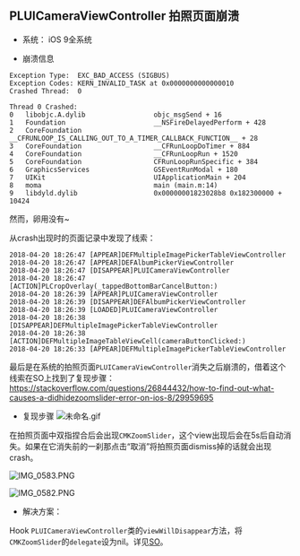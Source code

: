 ## PLUICameraViewController 拍照页面崩溃

* 系统： iOS 9全系统

* 崩溃信息

```
Exception Type:  EXC_BAD_ACCESS (SIGBUS)
Exception Codes: KERN_INVALID_TASK at 0x0000000000000010
Crashed Thread:  0

Thread 0 Crashed:
0   libobjc.A.dylib                 objc_msgSend + 16
1   Foundation                      __NSFireDelayedPerform + 428
2   CoreFoundation                  __CFRUNLOOP_IS_CALLING_OUT_TO_A_TIMER_CALLBACK_FUNCTION__ + 28
3   CoreFoundation                  __CFRunLoopDoTimer + 884
4   CoreFoundation                  __CFRunLoopRun + 1520
5   CoreFoundation                  CFRunLoopRunSpecific + 384
6   GraphicsServices                GSEventRunModal + 180
7   UIKit                           UIApplicationMain + 204
8   moma                            main (main.m:14)
9   libdyld.dylib                   0x00000001823028b8 0x182300000 + 10424
```

然而，卵用没有~

从crash出现时的页面记录中发现了线索：

```
2018-04-20 18:26:47 [APPEAR]DEFMultipleImagePickerTableViewController
2018-04-20 18:26:47 [APPEAR]DEFAlbumPickerViewController
2018-04-20 18:26:47 [DISAPPEAR]PLUICameraViewController
2018-04-20 18:26:47 [ACTION]PLCropOverlay(_tappedBottomBarCancelButton:)
2018-04-20 18:26:39 [APPEAR]PLUICameraViewController
2018-04-20 18:26:39 [DISAPPEAR]DEFAlbumPickerViewController
2018-04-20 18:26:39 [LOADED]PLUICameraViewController
2018-04-20 18:26:38 [DISAPPEAR]DEFMultipleImagePickerTableViewController
2018-04-20 18:26:38 [ACTION]DEFMultipleImageTableViewCell(cameraButtonClicked:)
2018-04-20 18:26:33 [APPEAR]DEFMultipleImagePickerTableViewController
```

最后是在系统的拍照页面`PLUICameraViewController`消失之后崩溃的，借着这个线索在SO上找到了复现步骤：
https://stackoverflow.com/questions/26844432/how-to-find-out-what-causes-a-didhidezoomslider-error-on-ios-8/29959695

* 复现步骤
![未命名.gif](https://i.loli.net/2018/04/24/5adec27661e0e.gif)


在拍照页面中双指捏合后会出现`CMKZoomSlider`，这个view出现后会在5s后自动消失。如果在它消失前的一刹那点击“取消”将拍照页面dismiss掉的话就会出现crash。

![IMG_0583.PNG](https://i.loli.net/2018/04/24/5adebafa0ae9c.png)

![IMG_0582.PNG](https://i.loli.net/2018/04/24/5adebadd1d0ec.png)



* 解决方案：

Hook `PLUICameraViewController`类的`viewWillDisappear`方法，将`CMKZoomSlider`的`delegate`设为nil。详见[SO](https://stackoverflow.com/questions/26844432/how-to-find-out-what-causes-a-didhidezoomslider-error-on-ios-8/29959695)。


